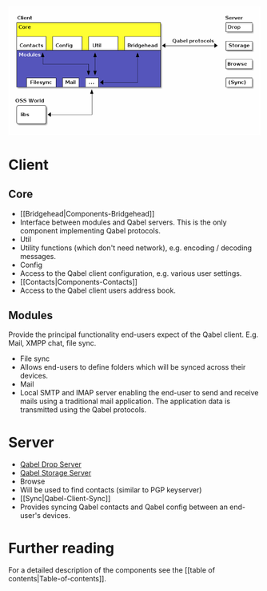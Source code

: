 ![architectural_overview.png](images/architectural_overview.png)

# Client

## Core
* [[Bridgehead|Components-Bridgehead]]
 * Interface between modules and Qabel servers. This is the only component implementing Qabel protocols.
* Util
 * Utility functions (which don't need network), e.g. encoding / decoding messages.
* Config
 * Access to the Qabel client configuration, e.g. various user settings.
* [[Contacts|Components-Contacts]]
 * Access to the Qabel client users address book.

## Modules
Provide the principal functionality end-users expect of the Qabel client. E.g. Mail, XMPP chat, file sync.
* File sync
 * Allows end-users to define folders which will be synced across their devices.
* Mail
 * Local SMTP and IMAP server enabling the end-user to send and receive mails using a traditional mail application. The application data is transmitted using the Qabel protocols.

# Server
* [Qabel Drop Server](https://github.com/Qabel/qabel-drop/wiki)
* [Qabel Storage Server](https://github.com/Qabel/qabel-storage/wiki)
* Browse
 * Will be used to find contacts (similar to PGP keyserver)
* [[Sync|Qabel-Client-Sync]]
 * Provides syncing Qabel contacts and Qabel config between an end-user's devices.

# Further reading
For a detailed description of the components see the [[table of contents|Table-of-contents]].
